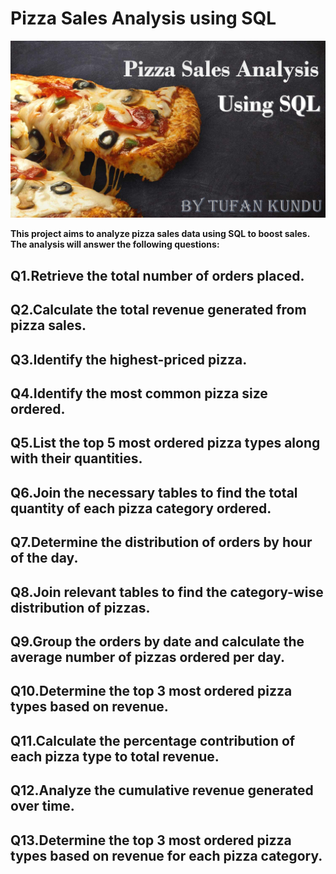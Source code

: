 # Pizza Sales Analysis using SQL
<img src ="https://github.com/kindo-tk/images/blob/main/download.png">

**This project aims to analyze pizza sales data using SQL to boost sales. The analysis will answer the following questions:**

## Q1.Retrieve the total number of orders placed.

## Q2.Calculate the total revenue generated from pizza sales.

## Q3.Identify the highest-priced pizza.

## Q4.Identify the most common pizza size ordered.

## Q5.List the top 5 most ordered pizza types along with their quantities.

## Q6.Join the necessary tables to find the total quantity of each pizza category ordered.

## Q7.Determine the distribution of orders by hour of the day.

## Q8.Join relevant tables to find the category-wise distribution of pizzas.

## Q9.Group the orders by date and calculate the average number of pizzas ordered per day.

## Q10.Determine the top 3 most ordered pizza types based on revenue.

## Q11.Calculate the percentage contribution of each pizza type to total revenue.

## Q12.Analyze the cumulative revenue generated over time.

## Q13.Determine the top 3 most ordered pizza types based on revenue for each pizza category.
